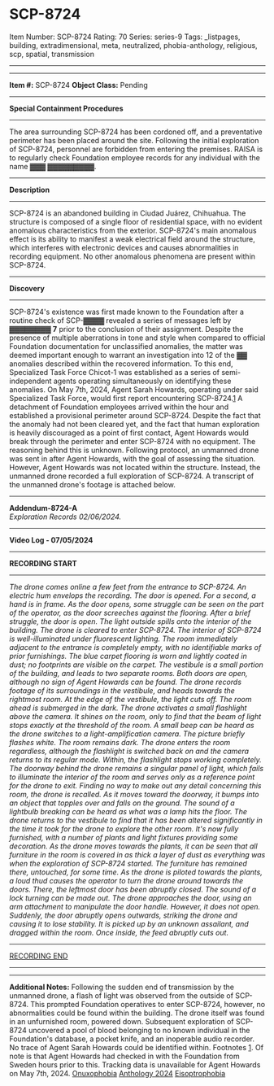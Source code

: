 # SCP-8724
Item Number: SCP-8724
Rating: 70
Series: series-9
Tags: _listpages, building, extradimensional, meta, neutralized, phobia-anthology, religious, scp, spatial, transmission

---

* * *
**Item #:** SCP-8724  **Object Class:** Pending
* * *
**Special Containment Procedures**
* * *
The area surrounding SCP-8724 has been cordoned off, and a preventative perimeter has been placed around the site. Following the initial exploration of SCP-8724, personnel are forbidden from entering the premises. RAISA is to regularly check Foundation employee records for any individual with the name ▓▓▓ ▓▓▓▓▓▓▓▓▓.
* * *
**Description**
* * *
SCP-8724 is an abandoned building in Ciudad Juárez, Chihuahua. The structure is composed of a single floor of residential space, with no evident anomalous characteristics from the exterior. SCP-8724's main anomalous effect is its ability to manifest a weak electrical field around the structure, which interferes with electronic devices and causes abnormalities in recording equipment.
No other anomalous phenomena are present within SCP-8724.
* * *
**Discovery**
* * *
SCP-8724's existence was first made known to the Foundation after a routine check of SCP-▓▓▓▓ revealed a series of messages left by ▓▓▓▓▓▓▓▓ **7** prior to the conclusion of their assignment. Despite the presence of multiple aberrations in tone and style when compared to official Foundation documentation for unclassified anomalies, the matter was deemed important enough to warrant an investigation into 12 of the ▓▓ anomalies described within the recovered information. To this end, Specialized Task Force Chicot-1 was established as a series of semi-independent agents operating simultaneously on identifying these anomalies.
On May 7th, 2024, Agent Sarah Howards, operating under said Specialized Task Force, would first report encountering SCP-8724.[1](javascript:;)
A detachment of Foundation employees arrived within the hour and established a provisional perimeter around SCP-8724. Despite the fact that the anomaly had not been cleared yet, and the fact that human exploration is heavily discouraged as a point of first contact, Agent Howards would break through the perimeter and enter SCP-8724 with no equipment. The reasoning behind this is unknown.
Following protocol, an unmanned drone was sent in after Agent Howards, with the goal of assessing the situation. However, Agent Howards was not located within the structure. Instead, the unmanned drone recorded a full exploration of SCP-8724. A transcript of the unmanned drone's footage is attached below.
* * *
**Addendum-8724-A**  
_Exploration Records 02/06/2024._
* * *
**Video Log - 07/05/2024**
* * *
**RECORDING START**
* * *
_The drone comes online a few feet from the entrance to SCP-8724. An electric hum envelops the recording._
_The door is opened. For a second, a hand is in frame. As the door opens, some struggle can be seen on the part of the operator, as the door screeches against the flooring. After a brief struggle, the door is open. The light outside spills onto the interior of the building._
_The drone is cleared to enter SCP-8724._
_The interior of SCP-8724 is well-illuminated under fluorescent lighting. The room immediately adjacent to the entrance is completely empty, with no identifiable marks of prior furnishings. The blue carpet flooring is worn and lightly coated in dust; no footprints are visible on the carpet._
_The vestibule is a small portion of the building, and leads to two separate rooms. Both doors are open, although no sign of Agent Howards can be found. The drone records footage of its surroundings in the vestibule, and heads towards the rightmost room._
_At the edge of the vestibule, the light cuts off. The room ahead is submerged in the dark._
_The drone activates a small flashlight above the camera. It shines on the room, only to find that the beam of light stops exactly at the threshold of the room._
_A small beep can be heard as the drone switches to a light-amplification camera. The picture briefly flashes white._
_The room remains dark. The drone enters the room regardless, although the flashlight is switched back on and the camera returns to its regular mode._
_Within, the flashlight stops working completely. The doorway behind the drone remains a singular panel of light, which fails to illuminate the interior of the room and serves only as a reference point for the drone to exit._
_Finding no way to make out any detail concerning this room, the drone is recalled. As it moves toward the doorway, it bumps into an object that topples over and falls on the ground. The sound of a lightbulb breaking can be heard as what was a lamp hits the floor._
_The drone returns to the vestibule to find that it has been altered significantly in the time it took for the drone to explore the other room. It's now fully furnished, with a number of plants and light fixtures providing some decoration. As the drone moves towards the plants, it can be seen that all furniture in the room is covered in as thick a layer of dust as everything was when the exploration of SCP-8724 started. The furniture has remained there, untouched, for some time._
_As the drone is piloted towards the plants, a loud thud causes the operator to turn the drone around towards the doors. There, the leftmost door has been abruptly closed. The sound of a lock turning can be made out._
_The drone approaches the door, using an arm attachment to manipulate the door handle. However, it does not open._
_Suddenly, the door abruptly opens outwards, striking the drone and causing it to lose stability._
_It is picked up by an unknown assailant, and dragged within the room. Once inside, the feed abruptly cuts out._
* * *
[RECORDING END](https://scp-wiki.wikidot.com/scp-8724/offset/1)
* * *
* * *
**Additional Notes:** Following the sudden end of transmission by the unmanned drone, a flash of light was observed from the outside of SCP-8724. This prompted Foundation operatives to enter SCP-8724, however, no abnormalities could be found within the building. The drone itself was found in an unfurnished room, powered down.
Subsequent exploration of SCP-8724 uncovered a pool of blood belonging to no known individual in the Foundation's database, a pocket knife, and an inoperable audio recorder.
No trace of Agent Sarah Howards could be identified within.
Footnotes
[1](javascript:;). Of note is that Agent Howards had checked in with the Foundation from Sweden hours prior to this. Tracking data is unavailable for Agent Howards on May 7th, 2024.
[Onuxophobia](https://scp-wiki.wikidot.com/scp-8480)
[Anthology 2024](https://scp-wiki.wikidot.com/scp-anthology-2024)
[Eisoptrophobia](https://scp-wiki.wikidot.com/scp-8465)